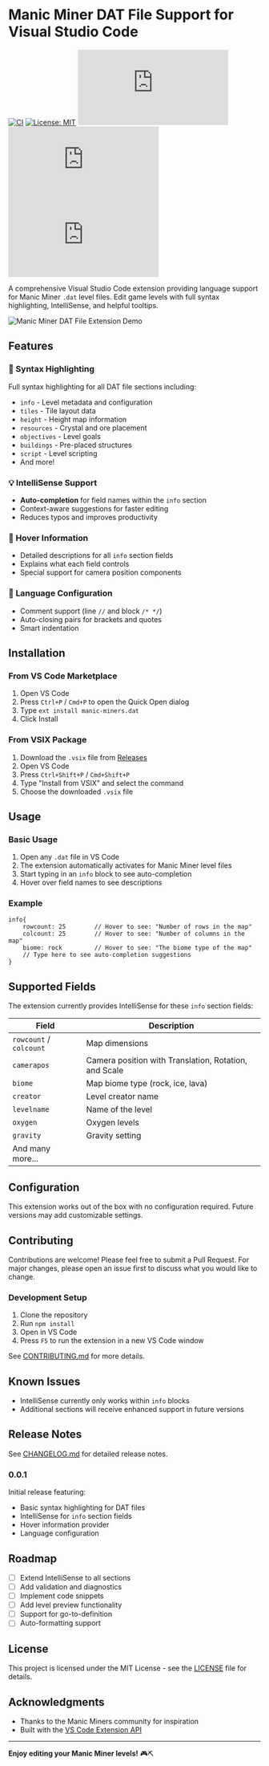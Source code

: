 # Manic Miner DAT File Support for Visual Studio Code

[![CI](https://github.com/Wal33D/manic_vscode_extension/actions/workflows/ci.yml/badge.svg)](https://github.com/Wal33D/manic_vscode_extension/actions/workflows/ci.yml)
[![License: MIT](https://img.shields.io/badge/License-MIT-yellow.svg)](https://opensource.org/licenses/MIT)
[![Version](https://img.shields.io/visual-studio-marketplace/v/manic-miners.dat)](https://marketplace.visualstudio.com/items?itemName=manic-miners.dat)
[![Downloads](https://img.shields.io/visual-studio-marketplace/d/manic-miners.dat)](https://marketplace.visualstudio.com/items?itemName=manic-miners.dat)
[![Rating](https://img.shields.io/visual-studio-marketplace/r/manic-miners.dat)](https://marketplace.visualstudio.com/items?itemName=manic-miners.dat)

A comprehensive Visual Studio Code extension providing language support for Manic Miner `.dat` level files. Edit game levels with full syntax highlighting, IntelliSense, and helpful tooltips.

![Manic Miner DAT File Extension Demo](images/demo.gif)

## Features

### 🎨 Syntax Highlighting
Full syntax highlighting for all DAT file sections including:
- `info` - Level metadata and configuration
- `tiles` - Tile layout data
- `height` - Height map information
- `resources` - Crystal and ore placement
- `objectives` - Level goals
- `buildings` - Pre-placed structures
- `script` - Level scripting
- And more!

### 💡 IntelliSense Support
- **Auto-completion** for field names within the `info` section
- Context-aware suggestions for faster editing
- Reduces typos and improves productivity

### 📖 Hover Information
- Detailed descriptions for all `info` section fields
- Explains what each field controls
- Special support for camera position components

### 🔧 Language Configuration
- Comment support (line `//` and block `/* */`)
- Auto-closing pairs for brackets and quotes
- Smart indentation

## Installation

### From VS Code Marketplace
1. Open VS Code
2. Press `Ctrl+P` / `Cmd+P` to open the Quick Open dialog
3. Type `ext install manic-miners.dat`
4. Click Install

### From VSIX Package
1. Download the `.vsix` file from [Releases](https://github.com/yourusername/manic_vscode_extension/releases)
2. Open VS Code
3. Press `Ctrl+Shift+P` / `Cmd+Shift+P`
4. Type "Install from VSIX" and select the command
5. Choose the downloaded `.vsix` file

## Usage

### Basic Usage
1. Open any `.dat` file in VS Code
2. The extension automatically activates for Manic Miner level files
3. Start typing in an `info` block to see auto-completion
4. Hover over field names to see descriptions

### Example
```dat
info{
    rowcount: 25        // Hover to see: "Number of rows in the map"
    colcount: 25        // Hover to see: "Number of columns in the map"
    biome: rock         // Hover to see: "The biome type of the map"
    // Type here to see auto-completion suggestions
}
```

## Supported Fields

The extension currently provides IntelliSense for these `info` section fields:

| Field | Description |
|-------|-------------|
| `rowcount` / `colcount` | Map dimensions |
| `camerapos` | Camera position with Translation, Rotation, and Scale |
| `biome` | Map biome type (rock, ice, lava) |
| `creator` | Level creator name |
| `levelname` | Name of the level |
| `oxygen` | Oxygen levels |
| `gravity` | Gravity setting |
| And many more... |

## Configuration

This extension works out of the box with no configuration required. Future versions may add customizable settings.

## Contributing

Contributions are welcome! Please feel free to submit a Pull Request. For major changes, please open an issue first to discuss what you would like to change.

### Development Setup
1. Clone the repository
2. Run `npm install`
3. Open in VS Code
4. Press `F5` to run the extension in a new VS Code window

See [CONTRIBUTING.md](CONTRIBUTING.md) for more details.

## Known Issues

- IntelliSense currently only works within `info` blocks
- Additional sections will receive enhanced support in future versions

## Release Notes

See [CHANGELOG.md](CHANGELOG.md) for detailed release notes.

### 0.0.1

Initial release featuring:
- Basic syntax highlighting for DAT files
- IntelliSense for `info` section fields
- Hover information provider
- Language configuration

## Roadmap

- [ ] Extend IntelliSense to all sections
- [ ] Add validation and diagnostics
- [ ] Implement code snippets
- [ ] Add level preview functionality
- [ ] Support for go-to-definition
- [ ] Auto-formatting support

## License

This project is licensed under the MIT License - see the [LICENSE](LICENSE) file for details.

## Acknowledgments

- Thanks to the Manic Miners community for inspiration
- Built with the [VS Code Extension API](https://code.visualstudio.com/api)

---

**Enjoy editing your Manic Miner levels!** 🎮⛏️